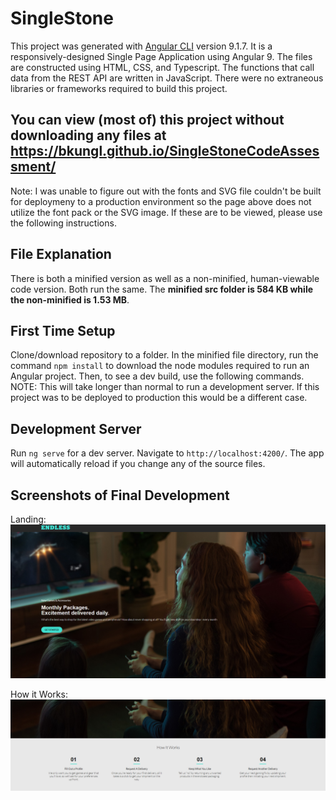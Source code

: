 # SingleStone

This project was generated with [Angular CLI](https://github.com/angular/angular-cli) version 9.1.7.
It is a responsively-designed Single Page Application using Angular 9. The files are constructed using HTML, CSS, and Typescript. The functions that call data from the REST API are written in JavaScript. There were no extraneous libraries or frameworks required to build this project.

## You can view (most of) this project without downloading any files at https://bkungl.github.io/SingleStoneCodeAssessment/
Note: I was unable to figure out with the fonts and SVG file couldn't be built for deploymeny to a production environment so the page above does not utilize the font pack or the SVG image. If these are to be viewed, please use the following instructions.

## File Explanation
There is both a minified version as well as a non-minified, human-viewable code version. Both run the same. The **minified src folder is 584 KB while the non-minified is 1.53 MB**.

## First Time Setup
Clone/download repository to a folder. In the minified file directory, run the command `npm install` to download the node modules required to run an Angular project. Then, to see a dev build, use the following commands. NOTE: This will take longer than normal to run a development server. If this project was to be deployed to production this would be a different case. 

## Development Server

Run `ng serve` for a dev server. Navigate to `http://localhost:4200/`. The app will automatically reload if you change any of the source files.

## Screenshots of Final Development
Landing: ![Image of landing page](https://github.com/bkungl/SingleStoneCodeAssessment/blob/master/Annotation%202020-06-16%20211210.png)

How it Works: ![Image of How It Works](https://github.com/bkungl/SingleStoneCodeAssessment/blob/master/Annotation%202020-06-16%20211226.png)


